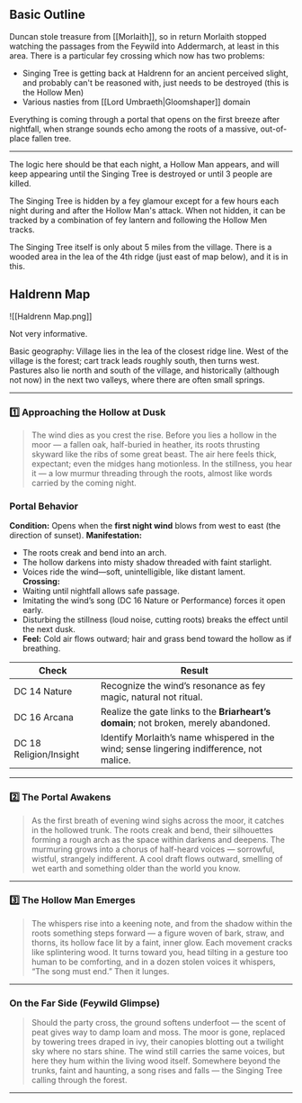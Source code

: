 ## Basic Outline

Duncan stole treasure from [[Morlaith]], so in return Morlaith stopped watching the passages from the Feywild into Addermarch, at least in this area. There is a particular fey crossing which now has two problems:
- Singing Tree is getting back at Haldrenn for an ancient perceived slight, and probably can't be reasoned with, just needs to be destroyed (this is the Hollow Men)
- Various nasties from [[Lord Umbraeth|Gloomshaper]] domain

Everything is coming through a portal that opens on the first breeze after nightfall, when strange sounds echo among the roots of a massive, out-of-place fallen tree. 




---



The logic here should be that each night, a Hollow Man appears, and will keep appearing until the Singing Tree is destroyed or until 3 people are killed. 

The Singing Tree is hidden by a fey glamour except for a few hours each night during and after the Hollow Man's attack. When not hidden, it can be tracked by a combination of fey lantern and following the Hollow Men tracks. 

The Singing Tree itself is only about 5 miles from the village. There is a wooded area in the lea of the 4th ridge (just east of map below), and it is in this. 
## Haldrenn Map

![[Haldrenn Map.png]]

Not very informative. 

Basic geography:
Village lies in the lea of the closest ridge line. West of the village is the forest; cart track leads roughly south, then turns west. Pastures also lie north and south of the village, and historically (although not now) in the next two valleys, where there are often small springs. 



---

### **1️⃣ Approaching the Hollow at Dusk**

> The wind dies as you crest the rise. Before you lies a hollow in the moor — a fallen oak, half-buried in heather, its roots thrusting skyward like the ribs of some great beast. The air here feels thick, expectant; even the midges hang motionless. In the stillness, you hear it — a low murmur threading through the roots, almost like words carried by the coming night.


### **Portal Behavior**

**Condition:** Opens when the **first night wind** blows from west to east (the direction of sunset). 
**Manifestation:**
- The roots creak and bend into an arch.
- The hollow darkens into misty shadow threaded with faint starlight.
- Voices ride the wind—soft, unintelligible, like distant lament.     
**Crossing:**
- Waiting until nightfall allows safe passage.
- Imitating the wind’s song (DC 16 Nature or Performance) forces it open early.
- Disturbing the stillness (loud noise, cutting roots) breaks the effect until the next dusk.
- **Feel:** Cold air flows outward; hair and grass bend toward the hollow as if breathing.

| Check                  | Result                                                                                    |
| ---------------------- | ----------------------------------------------------------------------------------------- |
| DC 14 Nature           | Recognize the wind’s resonance as fey magic, natural not ritual.                          |
| DC 16 Arcana           | Realize the gate links to the **Briarheart’s domain**; not broken, merely abandoned.      |
| DC 18 Religion/Insight | Identify Morlaith’s name whispered in the wind; sense lingering indifference, not malice. |

---

### **2️⃣ The Portal Awakens**

> As the first breath of evening wind sighs across the moor, it catches in the hollowed trunk. The roots creak and bend, their silhouettes forming a rough arch as the space within darkens and deepens. The murmuring grows into a chorus of half-heard voices — sorrowful, wistful, strangely indifferent. A cool draft flows outward, smelling of wet earth and something older than the world you know.

---

### **3️⃣ The Hollow Man Emerges**

> The whispers rise into a keening note, and from the shadow within the roots something steps forward — a figure woven of bark, straw, and thorns, its hollow face lit by a faint, inner glow. Each movement cracks like splintering wood. It turns toward you, head tilting in a gesture too human to be comforting, and in a dozen stolen voices it whispers, “The song must end.” Then it lunges.


---

### **On the Far Side (Feywild Glimpse)**

> Should the party cross, the ground softens underfoot — the scent of peat gives way to damp loam and moss. The moor is gone, replaced by towering trees draped in ivy, their canopies blotting out a twilight sky where no stars shine. The wind still carries the same voices, but here they hum within the living wood itself. Somewhere beyond the trunks, faint and haunting, a song rises and falls — the Singing Tree calling through the forest.

---


